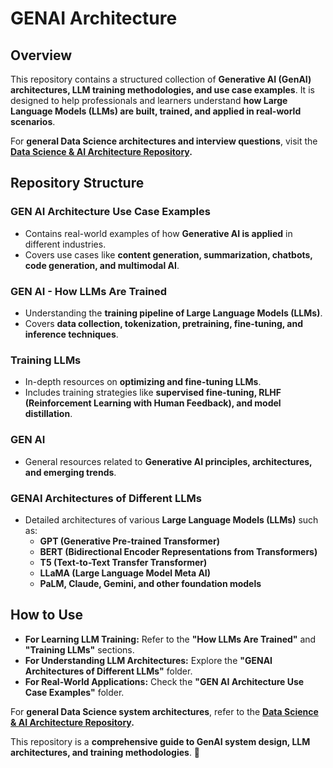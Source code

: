 # GENAI Architecture  

## Overview  
This repository contains a structured collection of **Generative AI (GenAI) architectures, LLM training methodologies, and use case examples**. It is designed to help professionals and learners understand **how Large Language Models (LLMs) are built, trained, and applied in real-world scenarios**.  

For **general Data Science architectures and interview questions**, visit the **[Data Science & AI Architecture Repository](https://github.com/RohitVyavahare2001/Data-Science-Architecture).**  

## Repository Structure  

### **GEN AI Architecture Use Case Examples**  
- Contains real-world examples of how **Generative AI is applied** in different industries.  
- Covers use cases like **content generation, summarization, chatbots, code generation, and multimodal AI**.  

### **GEN AI - How LLMs Are Trained**  
- Understanding the **training pipeline of Large Language Models (LLMs)**.  
- Covers **data collection, tokenization, pretraining, fine-tuning, and inference techniques**.  

### **Training LLMs**  
- In-depth resources on **optimizing and fine-tuning LLMs**.  
- Includes training strategies like **supervised fine-tuning, RLHF (Reinforcement Learning with Human Feedback), and model distillation**.  

### **GEN AI**  
- General resources related to **Generative AI principles, architectures, and emerging trends**.  

### **GENAI Architectures of Different LLMs**  
- Detailed architectures of various **Large Language Models (LLMs)** such as:  
  - **GPT (Generative Pre-trained Transformer)**  
  - **BERT (Bidirectional Encoder Representations from Transformers)**  
  - **T5 (Text-to-Text Transfer Transformer)**  
  - **LLaMA (Large Language Model Meta AI)**  
  - **PaLM, Claude, Gemini, and other foundation models**  

## How to Use  
- **For Learning LLM Training:** Refer to the **"How LLMs Are Trained"** and **"Training LLMs"** sections.  
- **For Understanding LLM Architectures:** Explore the **"GENAI Architectures of Different LLMs"** folder.  
- **For Real-World Applications:** Check the **"GEN AI Architecture Use Case Examples"** folder.  

For **general Data Science system architectures**, refer to the **[Data Science & AI Architecture Repository](https://github.com/RohitVyavahare2001/Data-Science-Architecture).**  

This repository is a **comprehensive guide to GenAI system design, LLM architectures, and training methodologies**. 🚀  
